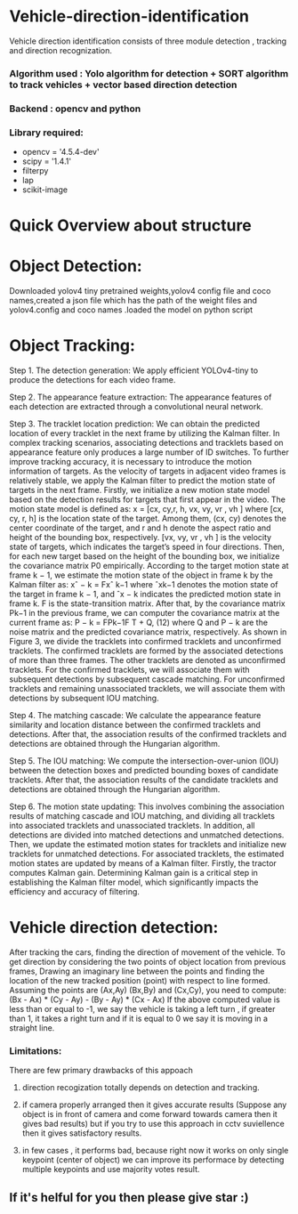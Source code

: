 # Vehicle-direction-identification
Vehicle direction identification consists of three module detection , tracking and direction recognization.


### Algorithm used : Yolo algorithm for detection + SORT algorithm to track vehicles + vector based direction detection
### Backend : opencv and python
### Library required:

- opencv = '4.5.4-dev'
- scipy = '1.4.1'
- filterpy 
- lap
- scikit-image



# Quick Overview about structure


# Object Detection:
 Downloaded yolov4 tiny pretrained weights,yolov4 config file and coco names,created a json file which has the path of the weight files and yolov4.config  and coco names .loaded the model on python script


# Object Tracking:
Step 1. The detection generation: We apply efficient YOLOv4-tiny to produce the detections for each video frame.

Step 2. The appearance feature extraction: The appearance features of each detection are extracted through a convolutional neural network.

Step 3. The tracklet location prediction: We can obtain the predicted location of every
tracklet in the next frame by utilizing the Kalman filter.
In complex tracking scenarios, associating detections and tracklets based on appearance feature only produces a large number of ID switches. To further improve tracking accuracy, it is necessary to introduce the motion information of targets. As the velocity of targets in adjacent video frames is relatively stable, we apply the Kalman filter  to predict the motion state of targets in the next frame.
Firstly, we initialize a new motion state model based on the detection results for targets that first appear in the video. The motion state model is defined as: 
                               x = [cx, cy,r, h, vx, vy, vr , vh ] 
 where [cx, cy, r, h] is the location state of the target. Among them, (cx, cy) denotes the center coordinate of the target, and r and h denote the aspect ratio and height of the bounding box, respectively. [vx, vy, vr , vh ] is the velocity state of targets, which indicates the target’s speed in four directions. Then, for each new target based on the height of the bounding box, we initialize the covariance matrix P0 empirically.
According to the target motion state at frame k − 1, we estimate the motion state of the object in frame k by the Kalman filter as: 
                                 xˆ − k = Fxˆ k−1 
where ˆxk−1 denotes the motion state of the target in frame k − 1, and ˆx − k indicates the predicted motion state in frame k. F is the state-transition matrix.
After that, by the covariance matrix Pk−1 in the previous frame, we can computer the covariance matrix at the current frame as: P − k = FPk−1F T + Q, (12) where Q and P − k are the noise matrix and the predicted covariance matrix, respectively. As shown in Figure 3, we divide the tracklets into confirmed tracklets and unconfirmed tracklets. The confirmed tracklets are formed by the associated detections of more than three frames. The other tracklets are denoted as unconfirmed tracklets. For the confirmed tracklets, we will associate them with subsequent detections by subsequent cascade matching. For unconfirmed tracklets and remaining unassociated tracklets, we will associate them with detections by subsequent IOU matching.

Step 4. The matching cascade: We calculate the appearance feature similarity and location distance between the confirmed tracklets and detections. After that, the association results of the confirmed tracklets and detections are obtained through the Hungarian algorithm.

Step 5. The IOU matching: We compute the intersection-over-union (IOU) between the detection boxes and predicted bounding boxes of candidate tracklets. After that, the association results of the candidate tracklets and detections are obtained through the Hungarian algorithm.

Step 6. The motion state updating: This involves combining the association results of matching cascade and IOU matching, and dividing all tracklets into associated tracklets and unassociated tracklets. In addition, all detections are divided into matched detections and unmatched detections. Then, we update the estimated motion states for tracklets and initialize new tracklets for unmatched detections. For associated tracklets, the estimated motion states are updated by means of a Kalman filter. Firstly, the tractor computes Kalman gain. Determining Kalman gain is a critical step in establishing the Kalman filter model, which significantly impacts the efficiency and accuracy of filtering. 



# Vehicle direction detection:
After tracking the cars, finding the direction of movement of the vehicle. To get direction by considering the two  points of object location from previous frames, Drawing an imaginary line between the  points and finding the location of the new tracked position (point)  with respect to line formed. Assuming the points are (Ax,Ay) (Bx,By) and (Cx,Cy), you need to compute:
                   (Bx - Ax) * (Cy - Ay)  -  (By - Ay) * (Cx - Ax)
If the above computed value is less than or equal to -1, we  say the vehicle is taking a left turn , if greater than 1, it takes a right turn and if it is equal to 0 we  say it is moving in a straight line.

### Limitations:

There are few primary drawbacks of this appoach

1) direction recogization totally depends on detection and tracking.
2) if camera properly arranged then it gives accurate results (Suppose any object is in front of camera and come forward towards camera then it gives bad results)
    but if you try to use this approach in cctv suviellence then it gives satisfactory results.
    
3) in few cases , it performs bad, because right now it works on only single keypoint (center of object) we can improve its performace by detecting multiple keypoints and use majority votes result.
 
## If it's helful for you then please give star :)

